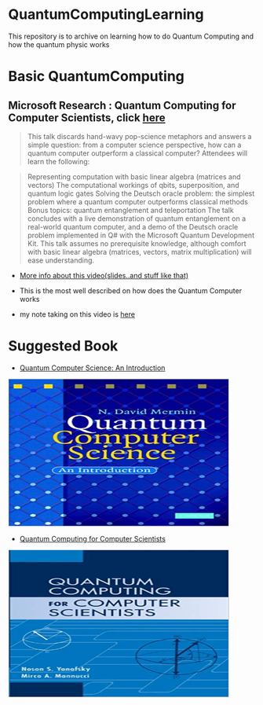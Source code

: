 # QuantumComputingLearning
This repository is to archive on learning how to do Quantum Computing and how the quantum physic works

# Basic QuantumComputing

## Microsoft Research : Quantum Computing for Computer Scientists, click [here](https://www.youtube.com/watch?v=F_Riqjdh2oM)

 > This talk discards hand-wavy pop-science metaphors and answers a simple question: from a computer science perspective, how can a quantum computer outperform a classical computer? Attendees will learn the following:

 > Representing computation with basic linear algebra (matrices and vectors)
The computational workings of qbits, superposition, and quantum logic gates
Solving the Deutsch oracle problem: the simplest problem where a quantum computer outperforms classical methods
Bonus topics: quantum entanglement and teleportation
The talk concludes with a live demonstration of quantum entanglement on a real-world quantum computer, and a demo of the Deutsch oracle problem implemented in Q# with the Microsoft Quantum Development Kit. This talk assumes no prerequisite knowledge, although comfort with basic linear algebra (matrices, vectors, matrix multiplication) will ease understanding.

* [More info about this video(slides..and stuff like that)](https://www.microsoft.com/en-us/research/video/quantum-computing-computer-scientists/#!related_info)

* This is the most well described on how does the Quantum Computer works

* my note taking on this video is [here](https://github.com/JoonLee-K/QuantumComputingLearning/blob/master/Quantum%20computer.pdf)

# Suggested Book
* [Quantum Computer Science: An Introduction](https://www.amazon.com/Quantum-Computer-Science-David-Mermin-ebook/dp/B00AHTN53S/ref=sr_1_1?keywords=quantum+computer+science&qid=1571995128&s=digital-text&sr=1-1)

<img src="https://github.com/JoonLee-K/QuantumComputingLearning/blob/master/QuantumComputerScience.jpg" width="450px" height="300px" title="px(픽셀) 크기 설정" alt="RubberDuck"></img><br/>

* [Quantum Computing for Computer Scientists](https://www.amazon.com/Quantum-Computing-Computer-Scientists-Yanofsky-ebook/dp/B00AHTN5NS)

<img src="https://github.com/JoonLee-K/QuantumComputingLearning/blob/master/untitled.jpg" width="450px" height="300px" title="px(픽셀) 크기 설정" alt="RubberDuck"></img><br/>
